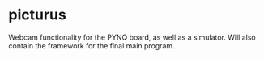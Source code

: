 # picturus

Webcam functionality for the PYNQ board, as well as a simulator. Will also contain the framework for the final main program. 
